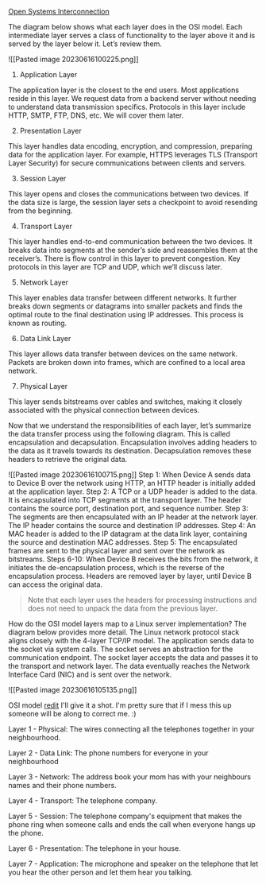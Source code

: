 [Open Systems Interconnection](https://blog.bytebytego.com/p/network-protocols-run-the-internet?utm_source=post-email-title&publication_id=817132&post_id=128408371&isFreemail=true&utm_medium=email)

The diagram below shows what each layer does in the OSI model. Each intermediate layer serves a class of functionality to the layer above it and is served by the layer below it. Let’s review them.


![[Pasted image 20230616100225.png]]
1. Application Layer
    

The application layer is the closest to the end users. Most applications reside in this layer. We request data from a backend server without needing to understand data transmission specifics. Protocols in this layer include HTTP, SMTP, FTP, DNS, etc. We will cover them later.

2. Presentation Layer
    

This layer handles data encoding, encryption, and compression, preparing data for the application layer. For example, HTTPS leverages TLS (Transport Layer Security) for secure communications between clients and servers. 

3. Session Layer
    

This layer opens and closes the communications between two devices. If the data size is large, the session layer sets a checkpoint to avoid resending from the beginning.

4. Transport Layer
    

This layer handles end-to-end communication between the two devices. It breaks data into segments at the sender’s side and reassembles them at the receiver’s. There is flow control in this layer to prevent congestion. Key protocols in this layer are TCP and UDP, which we’ll discuss later.

5. Network Layer
    

This layer enables data transfer between different networks. It further breaks down segments or datagrams into smaller packets and finds the optimal route to the final destination using IP addresses. This process is known as routing.

6. Data Link Layer
    

This layer allows data transfer between devices on the same network. Packets are broken down into frames, which are confined to a local area network. 

7. Physical Layer
    

This layer sends bitstreams over cables and switches, making it closely associated with the physical connection between devices.

Now that we understand the responsibilities of each layer, let’s summarize the data transfer process using the following diagram. This is called encapsulation and decapsulation. Encapsulation involves adding headers to the data as it travels towards its destination. Decapsulation removes these headers to retrieve the original data.

![[Pasted image 20230616100715.png]]
Step 1: When Device A sends data to Device B over the network using HTTP, an HTTP header is initially added at the application layer.
Step 2: A TCP or a UDP header is added to the data. It is encapsulated into TCP segments at the transport layer. The header contains the source port, destination port, and sequence number.
Step 3: The segments are then encapsulated with an IP header at the network layer. The IP header contains the source and destination IP addresses.
Step 4: An MAC header is added to the IP datagram at the data link layer, containing the source and destination MAC addresses.
Step 5: The encapsulated frames are sent to the physical layer and sent over the network as bitstreams.
Steps 6-10: When Device B receives the bits from the network, it initiates the de-encapsulation process, which is the reverse of the encapsulation process. Headers are removed layer by layer, until Device B can access the original data.
>Note that each layer uses the headers for processing instructions and does not need to unpack the data from the previous layer.


How do the OSI model layers map to a Linux server implementation? The diagram below provides more detail. The Linux network protocol stack aligns closely with the 4-layer TCP/IP model. The application sends data to the socket via system calls. The socket serves an abstraction for the communication endpoint. The socket layer accepts the data and passes it to the transport and network layer. The data eventually reaches the Network Interface Card (NIC) and is sent over the network.

![[Pasted image 20230616105135.png]]

OSI model [redit](https://www.reddit.com/r/explainlikeimfive/comments/jmg1x/eli5_can_someone_explain_the_osi_model_like_i_am_5/)
I'll give it a shot. I'm pretty sure that if I mess this up someone will be along to correct me. :)

Layer 1 - Physical: The wires connecting all the telephones together in your neighbourhood.

Layer 2 - Data Link: The phone numbers for everyone in your neighbourhood

Layer 3 - Network: The address book your mom has with your neighbours names and their phone numbers.

Layer 4 - Transport: The telephone company.

Layer 5 - Session: The telephone company's equipment that makes the phone ring when someone calls and ends the call when everyone hangs up the phone.

Layer 6 - Presentation: The telephone in your house.

Layer 7 - Application: The microphone and speaker on the telephone that let you hear the other person and let them hear you talking.





